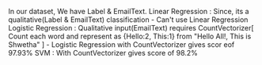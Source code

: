 In our dataset, We have Label & EmailText.
Linear Regression : Since, its a qualitative(Label & EmailText) classification - Can't use Linear Regression
Logistic Regression : Qualitative input(EmailText) requires CountVectorizer[
                                            Count each word and represent as {Hello:2, This:1} from "Hello All!, This is Shwetha"
                                            ] - Logistic Regression with CountVectorizer gives scor eof 97.93%
SVM : With CountVectorizer gives score of 98.2%
